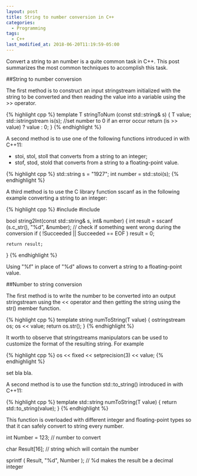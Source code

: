 ```yaml
---
layout: post
title: String to number conversion in C++
categories:
  - Programming
tags:
  - C++
last_modified_at: 2018-06-20T11:19:59-05:00
---
```


Convert a string to an number is a quite common task in C++. This post summarizes the most common techniques to accomplish this task.

##String to number conversion

The first method is to construct an input stringstream initialized with the string to be converted and then reading the value into a variable using the >> operator. 

{% highlight cpp %}
template <class T> T stringToNum (const std::string& s) {
   T value;
   std::istringstream is(s);
   //set number to 0 if an error occur
   return (is >> value) ? value : 0;
}
{% endhighlight %}  
  
A second method is to use one of the following functions introduced in <string> with C++11:
* stoi, stol, stoll that converts from a string to an integer; 
* stof, stod, stold that converts from a string to a floating-point value. 

{% highlight cpp %}
std::string s = "1927";
int number = std::stoi(s);
{% endhighlight %}

A third method is to use the C library function sscanf as in the following example converting a string to an integer:

{% highlight cpp %}
#include <string>
#include <cstdio>
 
bool string2Int(const std::string& s, int& number)
{
    int result = sscanf (s.c_str(), "%d", &number);
    // check if something went wrong during the conversion
    if ( !Succeeded || Succeeded == EOF )
      result = 0;

    return result;
}
{% endhighlight %}

Using "%f" in place of "%d" allows to convert a string to a floating-point value.

##Number to string conversion

The first method is to write the number to be converted into an output stringstream using the << operator and then getting the string using the str() member function. 

{% highlight cpp %}
template <class T> string numToString(T value)
{
   ostringstream os;
   os << value;
   return os.str();
}
{% endhighlight %}  
  
It worth to observe that stringstreams manipulators can be used to customize the format of the resulting string. For example 

{% highlight cpp %}
os << fixed << setprecision(3) << value; 
{% endhighlight %}  

set bla bla.

A second method is to use the function std::to_string() introduced in <string> with C++11:

{% highlight cpp %}
template <class T> std::string numToString(T value)
{
  return std::to_string(value);
}
{% endhighlight %} 

This function is overloaded with different integer and floating-point types so that it can safely convert to string every number.

int Number = 123; // number to convert

char Result[16]; // string which will contain the number

sprintf ( Result, "%d", Number ); // %d makes the result be a decimal integer 
